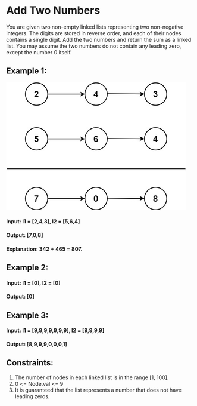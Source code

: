 # Add Two Numbers

You are given two non-empty linked lists representing two non-negative integers. The digits are stored in reverse order, and each of their nodes contains a single digit. Add the two numbers and return the sum as a linked list. You may assume the two numbers do not contain any leading zero, except the number 0 itself.

## Example 1:
![alt text](img.png)

#### Input: l1 = [2,4,3], l2 = [5,6,4]
#### Output: [7,0,8]
#### Explanation: 342 + 465 = 807.

## Example 2:
#### Input: l1 = [0], l2 = [0]
#### Output: [0]

## Example 3:
#### Input: l1 = [9,9,9,9,9,9,9], l2 = [9,9,9,9]
#### Output: [8,9,9,9,0,0,0,1]

## Constraints:
1. The number of nodes in each linked list is in the range [1, 100].
2. 0 <= Node.val <= 9
3. It is guaranteed that the list represents a number that does not have leading zeros.
